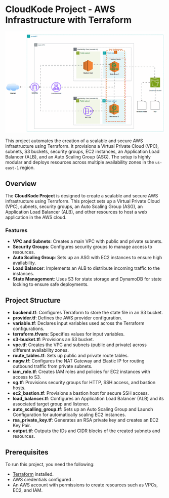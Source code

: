 # CloudKode Project - AWS Infrastructure with Terraform

![Automated Photo](automated_inv.gif)

This project automates the creation of a scalable and secure AWS infrastructure using Terraform. It provisions a Virtual Private Cloud (VPC), subnets, S3 buckets, security groups, EC2 instances, an Application Load Balancer (ALB), and an Auto Scaling Group (ASG). The setup is highly modular and deploys resources across multiple availability zones in the `us-east-1` region.

## Overview

The **CloudKode Project** is designed to create a scalable and secure AWS infrastructure using Terraform. This project sets up a Virtual Private Cloud (VPC), subnets, security groups, an Auto Scaling Group (ASG), an Application Load Balancer (ALB), and other resources to host a web application in the AWS cloud.

### Features

- **VPC and Subnets**: Creates a main VPC with public and private subnets.
- **Security Groups**: Configures security groups to manage access to resources.
- **Auto Scaling Group**: Sets up an ASG with EC2 instances to ensure high availability.
- **Load Balancer**: Implements an ALB to distribute incoming traffic to the instances.
- **State Management**: Uses S3 for state storage and DynamoDB for state locking to ensure safe deployments.


## Project Structure

- **backend.tf**: Configures Terraform to store the state file in an S3 bucket.
- **provider.tf**: Defines the AWS provider configuration.
- **variable.tf**: Declares input variables used across the Terraform configurations.
- **terraform.tfvars**: Specifies values for input variables.
- **s3-bucket.tf**: Provisions an S3 bucket.
- **vpc.tf**: Creates the VPC and subnets (public and private) across different availability zones.
- **route_tables.tf**: Sets up public and private route tables.
- **nagw.tf**: Configures the NAT Gateway and Elastic IP for routing outbound traffic from private subnets.
- **iam_role.tf**: Creates IAM roles and policies for EC2 instances with access to S3.
- **sg.tf**: Provisions security groups for HTTP, SSH access, and bastion hosts.
- **ec2_bastion.tf**: Provisions a bastion host for secure SSH access.
- **load_balancer.tf**: Configures an Application Load Balancer (ALB) and its associated target group and listener.
- **auto_scalling_group.tf**: Sets up an Auto Scaling Group and Launch Configuration for automatically scaling EC2 instances.
- **rsa_private_key.tf**: Generates an RSA private key and creates an EC2 Key Pair.
- **output.tf**: Outputs the IDs and CIDR blocks of the created subnets and resources.

## Prerequisites

To run this project, you need the following:
- [Terraform](https://www.terraform.io/downloads.html) installed.
- AWS credentials configured .
- An AWS account with permissions to create resources such as VPCs, EC2, and IAM.
